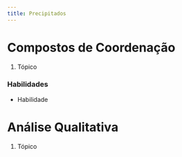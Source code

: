 ```yaml
---
title: Precipitados
---
```



# Compostos de Coordenação

1. Tópico

### Habilidades

- Habilidade

# Análise Qualitativa

1. Tópico